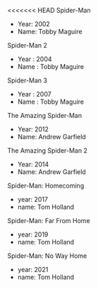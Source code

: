 <<<<<<< HEAD
Spider-Man
- Year: 2002
- Name: Tobby Maguire

Spider-Man 2
- Year : 2004
- Name : Tobby Maguire

Spider-Man 3
- Year : 2007
- Name : Tobby Maguire

The Amazing Spider-Man
- Year: 2012
- Name: Andrew Garfield

The Amazing Spider-Man 2
- Year: 2014
- Name: Andrew Garfield

Spider-Man: Homecoming
- year: 2017
- name: Tom Holland

Spider-Man: Far From Home
- year: 2019
- name: Tom Holland

Spider-Man: No Way Home
- year: 2021
- name: Tom Holland
